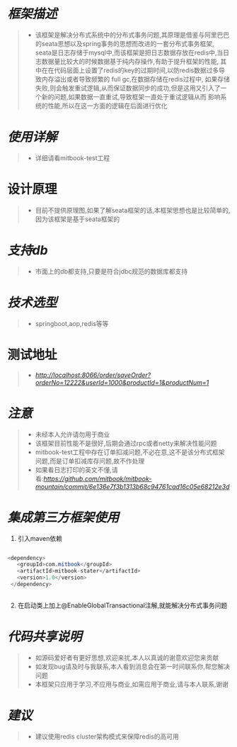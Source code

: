 
# *框架描述*
 >+ 该框架是解决分布式系统中的分布式事务问题,其原理是借鉴与阿里巴巴的seata思想以及spring事务的思想而改进的一套分布式事务框架,
   seata是日志存储于mysql中,而该框架是把日志数据存放在redis中,当日志数据量比较大的时候数据基于纯内存操作,有助于提升框架的性能,
   其中在在代码层面上设置了redis的key的过期时间,以防redis数据过多导致内存溢出或者导致频繁的 full gc,在数据存储在redis过程中,
   如果存储失败,则会触发重试逻辑,从而保证数据同步的成功,但是这用又引入了一个新的问题,如果数据一直重试,导致框架一直处于重试逻辑从而
   影响系统的性能,所以在这一方面的逻辑在后面进行优化
   
# *使用详解*
 >+ 详细请看mitbook-test工程
 
# 设计原理
 >+ 目前不提供原理图,如果了解seata框架的话,本框架思想也是比较简单的,因为该框架是基于seata框架的
 
# *支持db*
 >+ 市面上的db都支持,只要是符合jdbc规范的数据库都支持
 
# *技术选型*
 >+ springboot,aop,redis等等
 
# 测试地址
 >+ *<http://localhost:8066/order/saveOrder?orderNo=12222&userId=1000&productId=1&productNum=1>*
 
# *注意*
 >+ 未经本人允许请勿用于商业
 >+ 该框架目前性能不是很好,后期会通过rpc或者netty来解决性能问题
 >+ mitbook-test工程中存在订单扣减问题,不必在意,这不是该分布式框架问题,而是订单扣减库存问题,故不作处理
 >+ 如果看日志打印的英文不懂,请看:*https://github.com/mitbook/mitbook-mountain/commit/6e136e7f3b1313b68c94761cad16c05e68212e3d*
 
# *集成第三方框架使用*
 1. 引入maven依赖
 ``` java
 
 <dependency>
    <groupId>com.mitbook</groupId>
    <artifactId>mitbook-stater</artifactId>
    <version>1.0</version>
  </dependency>
  
  ```
  2. 在启动类上加上@EnableGlobalTransactional注解,就能解决分布式事务问题
  
# *代码共享说明*
 >+ 如源码爱好者有更好思想,欢迎来扰,本人以真诚的谢意欢迎您来贡献
 >+ 如发现bug请及时与我联系,本人看到消息会在第一时间联系你,帮您解决问题
 >+ 本框架只应用于学习,不应用与商业,如需应用于商业,请与本人联系,谢谢
 
# *建议*
 >+ 建议使用redis cluster架构模式来保障redis的高可用
